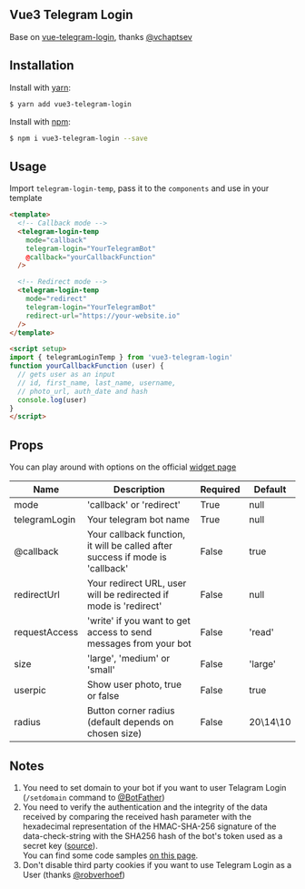 ## Vue3 Telegram Login

Base on [vue-telegram-login](https://github.com/vchaptsev/vue-telegram-login), thanks [@vchaptsev](https://github.com/vchaptsev)


## Installation

Install with [yarn](https://yarnpkg.com):

  ```bash
  $ yarn add vue3-telegram-login
  ```

Install with [npm](https://npmjs.com):

  ```bash
  $ npm i vue3-telegram-login --save
  ```
 
## Usage

Import `telegram-login-temp`, pass it to the `components` and use in your template

```html
<template>
  <!-- Callback mode -->
  <telegram-login-temp
    mode="callback"
    telegram-login="YourTelegramBot"
    @callback="yourCallbackFunction"
  />

  <!-- Redirect mode -->
  <telegram-login-temp
    mode="redirect"
    telegram-login="YourTelegramBot"
    redirect-url="https://your-website.io"
  />
</template>

<script setup>
import { telegramLoginTemp } from 'vue3-telegram-login'
function yourCallbackFunction (user) {
  // gets user as an input
  // id, first_name, last_name, username,
  // photo_url, auth_date and hash
  console.log(user)
}
</script>
```


## Props
You can play around with options on the official [widget page](https://core.telegram.org/widgets/login#widget-configuration)

| Name          | Description                                                                   | Required | Default     |
| ------------- | ----------------------------------------------------------------------------- | -------- | ----------- |
| mode          | 'callback' or 'redirect'                                                      | True     | null        |
| telegramLogin | Your telegram bot name                                                        | True     | null        |
| @callback     | Your callback function, it will be called after success if mode is 'callback' | False    | true        |
| redirectUrl   | Your redirect URL, user will be redirected if mode is 'redirect'              | False    | null        |
| requestAccess | 'write' if you want to get access to send messages from your bot              | False    | 'read'      |
| size          | 'large', 'medium' or 'small'                                                  | False    | 'large'     |
| userpic       | Show user photo, true or false                                                | False    | true        |
| radius        | Button corner radius (default depends on chosen size)                         | False    | 20\14\10    |


## Notes
1. You need to set domain to your bot if you want to user Telagram Login (`/setdomain` command to [@BotFather](https://t.me/botfather))
2. You need to verify the authentication and the integrity of the data received by comparing the received hash parameter with the hexadecimal representation of the HMAC-SHA-256 signature of the data-check-string with the SHA256 hash of the bot's token used as a secret key ([source](https://core.telegram.org/widgets/login#checking-authorization)).<br>
You can find some code samples [on this page](https://gist.github.com/anonymous/6516521b1fb3b464534fbc30ea3573c2).
3. Don't disable third party cookies if you want to use Telegram Login as a User (thanks [@robverhoef](https://github.com/robverhoef))
